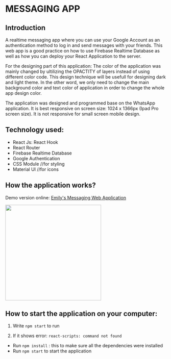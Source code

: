 # MESSAGING APP

## Introduction
A realtime messaging app where you can use your Google Account as an authentication method to log in and send messages with your friends. This web app is a good practice on how to use Firebase Realtime Database as well as how you can deploy your React Application to the server.

For the designing part of this application: The color of the application was mainly changed by ultilizing the OPACTITY of layers instead of using different color code. This design technique will be usefull for designing dark and light theme. In the other word, we only need to change the main background color and text color of application in order to change the whole app design color. 

The application was designed and programmed base on the WhatsApp application. It is best responsive on screen size: 1024 x 1366px (Ipad Pro screen size). It is not responsive for small screen mobile design. 

## Technology used: 
  - React Js: React Hook
  - React Router
  - Firebase Realtime Database
  - Google Authentication
  - CSS Module //for styling
  - Material UI //for icons

## How the application works?

Demo version online: [Emily's Messaging Web Application](https://whatsapp-clone-83b62.web.app/)

<img src="" width="300">

## How to start the application on your computer:

1. Write `npm start` to run

2. If it shows error: `react-scripts: command not found`
  - Run `npm install` : this to make sure all the dependencies were installed
  - Run `npm start` to start the application

